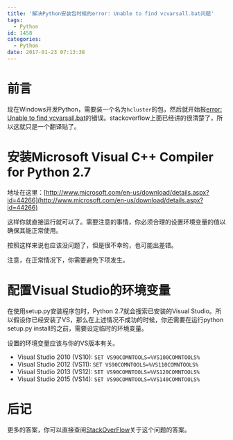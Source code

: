 ```yaml
---
title: '解决Python安装包时候的error: Unable to find vcvarsall.bat问题'
tags:
  - Python
id: 1458
categories:
  - Python
date: 2017-01-23 07:13:38
---
```


# 前言

现在Windows开发Python，需要装一个名为`hcluster`的包，然后就开始报[error: Unable to find vcvarsall.bat](http://stackoverflow.com/questions/2817869/error-unable-to-find-vcvarsall-bat)的错误。stackoverflow上面已经讲的很清楚了，所以这就只是一个翻译贴了。

# 安装Microsoft Visual C++ Compiler for Python 2.7

地址在这里：[http://www.microsoft.com/en-us/download/details.aspx?id=44266](http://www.microsoft.com/en-us/download/details.aspx?id=44266)

这样你就直接运行就可以了。需要注意的事情，你必须合理的设置环境变量的值以确保其能正常使用。

按照这样来说也应该没问题了，但是很不幸的，也可能出差错。

注意，在正常情况下，你需要避免下项发生。

# 配置Visual Studio的环境变量

在使用setup.py安装程序包时，Python 2.7就会搜索已安装的Visual Studio。所以假设你已经安装了VS，那么在上述情况不成功的时候，你还需要在运行python setup.py install的之前，需要设定临时的环境变量。

设置的环境变量应该与你的VS版本有关。

*   Visual Studio 2010 (VS10): `SET VS90COMNTOOLS=%VS100COMNTOOLS%`
*   Visual Studio 2012 (VS11): `SET VS90COMNTOOLS=%VS110COMNTOOLS%`
*   Visual Studio 2013 (VS12): `SET VS90COMNTOOLS=%VS120COMNTOOLS%`
*   Visual Studio 2015 (VS14): `SET VS90COMNTOOLS=%VS140COMNTOOLS%`

# 后记

更多的答案，你可以直接查阅[StackOverFlow](http://stackoverflow.com/questions/2817869/error-unable-to-find-vcvarsall-bat)关于这个问题的答案。

 